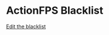 # ActionFPS Blacklist

[Edit the blacklist](https://github.com/ActionFPS/blacklist/edit/master/serverblacklist.cfg)
